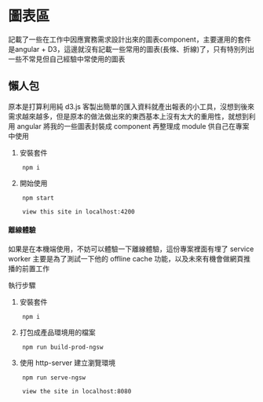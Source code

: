 # 圖表區

記載了一些在工作中因應實務需求設計出來的圖表component，主要運用的套件是angular + D3，這邊就沒有記載一些常用的圖表(長條、折線)了，只有特別列出一些不常見但自己經驗中常使用的圖表

## 懶人包

原本是打算利用純 d3.js 客製出簡單的匯入資料就產出報表的小工具，沒想到後來需求越來越多，但是原本的做法做出來的東西基本上沒有太大的重用性，就想到利用 angular 將我的一些圖表封裝成 component 再整理成 module 供自己在專案中使用

1. 安裝套件 
```
    npm i
```

2. 開始使用
```
    npm start

    view this site in localhost:4200
```

#### 離線體驗

如果是在本機端使用，不妨可以體驗一下離線體驗，這份專案裡面有埋了 service worker 主要是為了測試一下他的 offline cache 功能，以及未來有機會做網頁推播的前置工作

執行步驟

1. 安裝套件
```
    npm i
```

2. 打包成產品環境用的檔案
```
    npm run build-prod-ngsw
```

3. 使用 http-server 建立瀏覽環境
```
    npm run serve-ngsw

    view the site in localhost:8080
```



